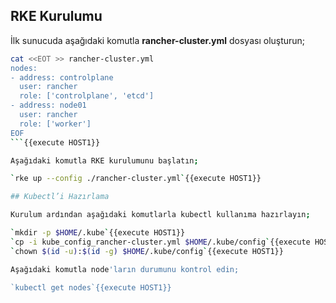 ## RKE Kurulumu

İlk sunucuda aşağıdaki komutla **rancher-cluster.yml** dosyası oluşturun;

```bash
cat <<EOT >> rancher-cluster.yml
nodes:
- address: controlplane
  user: rancher
  role: ['controlplane', 'etcd']
- address: node01
  user: rancher
  role: ['worker']
EOF
```{{execute HOST1}}

Aşağıdaki komutla RKE kurulumunu başlatın;

`rke up --config ./rancher-cluster.yml`{{execute HOST1}}

## Kubectl’i Hazırlama

Kurulum ardından aşağıdaki komutlarla kubectl kullanıma hazırlayın;

`mkdir -p $HOME/.kube`{{execute HOST1}}
`cp -i kube_config_rancher-cluster.yml $HOME/.kube/config`{{execute HOST1}}
`chown $(id -u):$(id -g) $HOME/.kube/config`{{execute HOST1}}

Aşağıdaki komutla node'ların durumunu kontrol edin;

`kubectl get nodes`{{execute HOST1}}